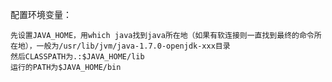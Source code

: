配置环境变量：

    先设置JAVA_HOME，用which java找到java所在地（如果有软连接则一直找到最终的命令所在地），一般为/usr/lib/jvm/java-1.7.0-openjdk-xxx目录
    然后CLASSPATH为.:$JAVA_HOME/lib
    运行的PATH为$JAVA_HOME/bin

